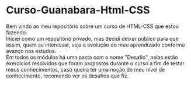 # Curso-Guanabara-Html-CSS
 
Bem vindo ao meu repositório sobre um curso de HTML-CSS que estou fazendo. <br>
Iniciei como um repositório privado, mas decidi deixar público para que assim, quem se interessar, veja a evolução do meu aprendizado
conforme avanço nos estudos. <br>
Em todos os módulos há uma pasta com o nome "Desafio", nelas estão exercícios resolvidos que foram propostos durante o curso a fim de testar meus conhecimentos, caso queira ter uma noção do meu nível de conhecimento, recomendo ver os desafios que fiz.


